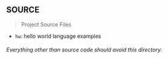 ## SOURCE

> Project Source Files

- `hw`: hello world language examples

###### Everything other than source code should avoid this directory.
